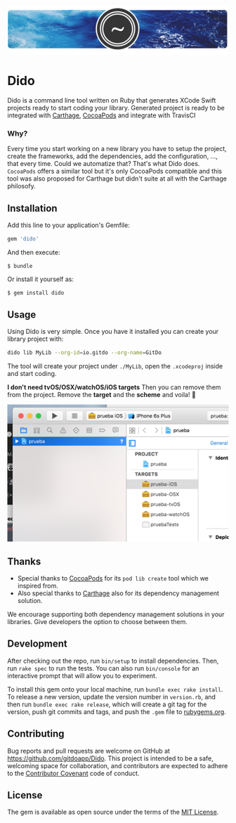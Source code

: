 ![image](assets/header.png)

Dido
===========

Dido is a command line tool written on Ruby that generates XCode Swift projects ready to start coding your library. Generated project is ready to be integrated with [Carthage](https://github.com/carthage/carthage), [CocoaPods](https://cocoapods.org) and integrate with TravisCI

### Why?
Every time you start working on a new library you have to setup the project, create the frameworks, add the dependencies, add the configuration, ..., that every time. Could we automatize that? That's what Dido does. `CocoaPods` offers a similar tool but it's only CocoaPods compatible and this tool was also proposed for Carthage but didn't suite at all with the Carthage philosofy.


## Installation

Add this line to your application's Gemfile:

```ruby
gem 'dido'
```

And then execute:

    $ bundle

Or install it yourself as:

    $ gem install dido

## Usage

Using Dido is very simple. Once you have it installed you can create your library project with:

```bash
dido lib MyLib --org-id=io.gitdo --org-name=GitDo
```

The tool will create your project under `./MyLib`, open the `.xcodeproj` inside and start coding.

**I don't need tvOS/OSX/watchOS/iOS targets** 
Then you can remove them from the project. Remove the **target** and the **scheme** and voila! :tada:

![image](assets/screenshot.png)

## Thanks

- Special thanks to [CocoaPods](https://cocoapods.org) for its `pod lib create` tool which we inspired from.
- Also special thanks to [Carthage](https://github.com/carthage/carthage) also for its dependency management solution.

We encourage supporting both dependency management solutions in your libraries. Give developers the option to choose between them.

## Development

After checking out the repo, run `bin/setup` to install dependencies. Then, run `rake spec` to run the tests. You can also run `bin/console` for an interactive prompt that will allow you to experiment.

To install this gem onto your local machine, run `bundle exec rake install`. To release a new version, update the version number in `version.rb`, and then run `bundle exec rake release`, which will create a git tag for the version, push git commits and tags, and push the `.gem` file to [rubygems.org](https://rubygems.org).

## Contributing

Bug reports and pull requests are welcome on GitHub at https://github.com/gitdoapp/Dido. This project is intended to be a safe, welcoming space for collaboration, and contributors are expected to adhere to the [Contributor Covenant](contributor-covenant.org) code of conduct.


## License

The gem is available as open source under the terms of the [MIT License](http://opensource.org/licenses/MIT).

